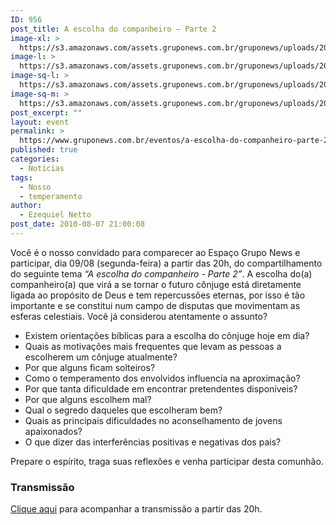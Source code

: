 ```yaml
---
ID: 956
post_title: A escolha do companheiro – Parte 2
image-xl: >
  https://s3.amazonaws.com/assets.gruponews.com.br/gruponews/uploads/2010/07/banner_materia-escolha.jpg
image-l: >
  https://s3.amazonaws.com/assets.gruponews.com.br/gruponews/uploads/2010/07/banner_materia-escolha.jpg
image-sq-l: >
  https://s3.amazonaws.com/assets.gruponews.com.br/gruponews/uploads/2010/07/banner_materia-escolha.jpg
image-sq-m: >
  https://s3.amazonaws.com/assets.gruponews.com.br/gruponews/uploads/2010/07/banner_materia-escolha-720x307.jpg
post_excerpt: ""
layout: event
permalink: >
  https://www.gruponews.com.br/eventos/a-escolha-do-companheiro-parte-2
published: true
categories:
  - Notícias
tags:
  - Nosso
  - temperamento
author:
  - Ezequiel Netto
post_date: 2010-08-07 21:00:08
---
```

Você é o nosso convidado para comparecer ao Espaço Grupo News e participar, dia 09/08 (segunda-feira) a partir das 20h, do compartilhamento do seguinte tema <em>“A escolha do companheiro - Parte 2”</em>. A escolha do(a) companheiro(a) que virá a se tornar o futuro cônjuge está diretamente ligada ao propósito de Deus e tem repercussões eternas, por isso é tão importante e se constitui num campo de disputas que movimentam as esferas celestiais. Você já considerou atentamente o assunto?
<ul>
	<li>Existem orientações bíblicas para a escolha do cônjuge hoje em dia?</li>
	<li>Quais as motivações mais frequentes que levam as pessoas a escolherem um cônjuge atualmente?</li>
	<li>Por que alguns ficam solteiros?</li>
	<li>Como o temperamento dos envolvidos influencia na aproximação?</li>
	<li>Por que tanta dificuldade em encontrar pretendentes disponíveis?</li>
	<li>Por que alguns escolhem mal?</li>
	<li>Qual o segredo daqueles que escolheram bem?</li>
	<li>Quais as principais dificuldades no aconselhamento de jovens apaixonados?</li>
	<li>O que dizer das interferências positivas e negativas dos pais?</li>
</ul>
Prepare o espírito, traga suas reflexões e venha participar desta comunhão.
<h3>Transmissão</h3>
<a href="../../webtv/ao-vivo">Clique aqui</a> para acompanhar a transmissão a partir das 20h.